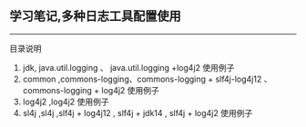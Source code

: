 ## 学习笔记,多种日志工具配置使用
* * *
目录说明
1. jdk,  java.util.logging  、 java.util.logging +log4j2 使用例子
2. common ,commons-logging、commons-logging + slf4j-log4j12  、commons-logging + log4j2  使用例子
3. log4j2 ,log4j2 使用例子
4. sl4j ,sl4j ,slf4j + log4j12 , slf4j + jdk14 , slf4j + log4j2 使用例子
